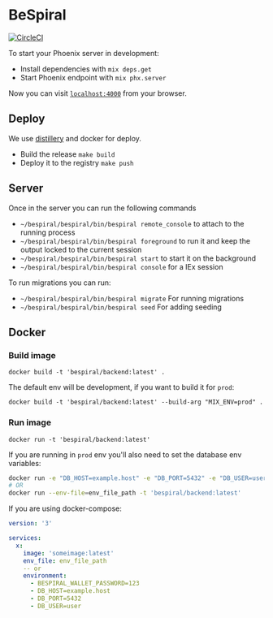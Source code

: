 # BeSpiral

[![CircleCI](https://circleci.com/gh/BeSpiral/backend/tree/master.svg?style=svg&circle-token=0dde8b1ae9164d53b9d0e624b25cff89e2718ead)](https://circleci.com/gh/BeSpiral/backend/tree/master)

To start your Phoenix server in development:

  * Install dependencies with `mix deps.get`
  * Start Phoenix endpoint with `mix phx.server`

Now you can visit [`localhost:4000`](http://localhost:4000) from your browser.

## Deploy

We use [distillery](https://hexdocs.pm/distillery/home.html) and docker for deploy.

  * Build the release `make build`
  * Deploy it to the registry `make push`
  <!-- * Run it on production `` -->

## Server

Once in the server you can run the following commands

  * `~/bespiral/bespiral/bin/bespiral remote_console` to attach to the running process
  * `~/bespiral/bespiral/bin/bespiral foreground` to run it and keep the output locked to the current session
  * `~/bespiral/bespiral/bin/bespiral start` to start it on the background
  * `~/bespiral/bespiral/bin/bespiral console` for a IEx session
  
To run migrations you can run:

  * `~/bespiral/bespiral/bin/bespiral migrate` For running migrations
  * `~/bespiral/bespiral/bin/bespiral seed` For adding seeding

## Docker

### Build image
```
docker build -t 'bespiral/backend:latest' .
```

The default env will be development, if you want to build it for `prod`:

```
docker build -t 'bespiral/backend:latest' --build-arg "MIX_ENV=prod" .
```

### Run image
`docker run -t 'bespiral/backend:latest'`

If you are running in `prod` env you'll also need to set the database env variables:

```sh
docker run -e "DB_HOST=example.host" -e "DB_PORT=5432" -e "DB_USER=user" -e "DB_PASSWORD=123" -e "BESPIRAL_WALLET_PASSWORD=kw123" -t 'bespiral/backend:latest'
# OR
docker run --env-file=env_file_path -t 'bespiral/backend:latest'
```

If you are using docker-compose:

```yml
version: '3'

services:
  x:
    image: 'someimage:latest'
    env_file: env_file_path
    -- or
    environment:
      - BESPIRAL_WALLET_PASSWORD=123
      - DB_HOST=example.host
      - DB_PORT=5432
      - DB_USER=user
```
